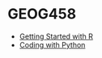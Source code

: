 # GEOG458

- [Getting Started with R](https://wliang25.github.io/geog458/Getting%20Started%20with%20R/Getting_Started_with_R.html)
- [Coding with Python](https://wliang25.github.io/geog458/Coding%20with%20Python/Coding_with_Python.html)

